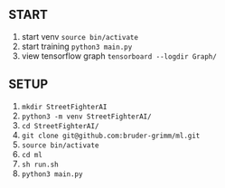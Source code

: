 ## START

1. start venv `source bin/activate`
2. start training `python3 main.py`
3. view tensorflow graph `tensorboard --logdir Graph/`





## SETUP

1. `mkdir StreetFighterAI`
2. `python3 -m venv StreetFighterAI/`
3. `cd StreetFighterAI/`
4. `git clone git@github.com:bruder-grimm/ml.git`
5. `source bin/activate`
6. `cd ml`
7. `sh run.sh`
8. `python3 main.py`

